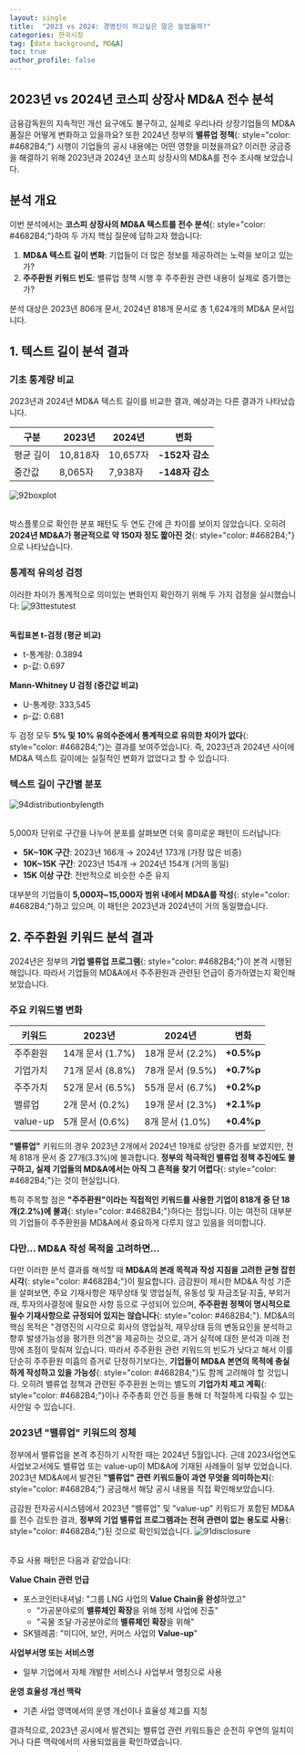 ```yaml
---
layout: single
title:  "2023 vs 2024: 경영진이 하고싶은 말은 늘었을까?"
categories: 한국시장
tag: [data background, MD&A]
toc: true
author_profile: false
---
```

<head>
  <style>
    table.dataframe {
      white-space: nowrap;     /* 기본적으로 줄바꿈 방지 */
      width: auto;             /* 컨텐츠에 맞게 너비 자동 조정 */
      min-width: 100%;         /* 최소 너비는 컨테이너 크기 */
      max-width: 400%;         /* 최대 너비 제한 400% */
      max-height: 300px;       /* 최대 높이 */
      display: block;          /* 블록 요소로 표시 */
      overflow-x: auto;        /* 가로 스크롤 */
      overflow-y: auto;        /* 세로 스크롤 */
      font-family: Arial, sans-serif;
      font-size: 0.9rem;
      line-height: 20px;
      text-align: center;
      border: 0px !important;
      margin-bottom: 10px;     /* 하단 여백 */
    }

    /* 모든 셀에 대한 기본 스타일 */
    table.dataframe td, 
    table.dataframe th {
      max-width: 400px;        /* 셀 최대 너비 제한 */
      overflow: hidden;        /* 셀 내용 넘침 처리 */
      text-overflow: ellipsis; /* 넘친 텍스트는 말줄임표로 표시 */
      white-space: nowrap;     /* 기본적으로 줄바꿈 방지 */
      box-sizing: border-box;  /* 패딩과 테두리를 너비에 포함 */
    }

    /* 테이블 헤더 스타일 */
    table.dataframe th {
      text-align: center;
      font-weight: bold;
      padding: 8px;
      position: sticky;        /* 헤더 고정 */
      top: 0;                  /* 헤더 고정 위치 */
      background: #e6f2ff;     /* 파스텔 블루 배경색 */
      z-index: 2;              /* 헤더가 컨텐츠 위에 표시되도록 */
      border-bottom: 1px solid #c6d9f1; /* 헤더 하단 경계선 */
      white-space: nowrap !important; /* 헤더는 항상 줄바꿈 없음 */
    }

    /* 헤더 호버 스타일 */
    table.dataframe th:hover {
      background-color: #d0e4ff; /* 호버 시 약간 더 진한 파스텔 블루 */
      white-space: nowrap !important; /* 호버 시에도 줄바꿈 없음 */
      overflow: visible;
      position: relative;
      z-index: 3;
    }

    /* 데이터 셀 스타일 */
    table.dataframe td {
      text-align: center;
      padding: 8px;
      position: relative; /* 호버 효과를 위한 위치 설정 */
    }

    /* 데이터 셀 호버 스타일 - JavaScript로 긴 내용 감지 및 클래스 추가 */
    table.dataframe td.long-content:hover {
      white-space: normal; /* 긴 내용이 있는 셀만 호버 시 줄바꿈 허용 */
      overflow: visible;
      z-index: 1;
      background-color: white; /* 내용이 다른 셀을 가릴 때 배경색 */
      box-shadow: 0 0 5px rgba(0,0,0,0.1); /* 약간의 그림자 효과 */
    }

    /* 일반 셀 호버 스타일 */
    table.dataframe td:not(.long-content):hover {
      white-space: nowrap !important; /* 짧은 내용이 있는 셀은 호버 시에도 줄바꿈 없음 */
    }

    /* 짝수 행 배경색 */
    table.dataframe tr:nth-child(even) {
      background-color: #f8fbff;
    }

    /* 모든 행에 호버 효과 적용 - 우선순위를 높게 설정 */
    table.dataframe tr:hover {
      background-color: #b8d1f3 !important; /* !important로 짝수행 스타일보다 우선 적용 */
    }

    /* 정렬 가능한 헤더에 대한 스타일 추가 */
    table.dataframe th.sortable {
      cursor: pointer;
      position: relative;
      padding-right: 18px; /* 화살표 공간 확보 */
    }
    
    table.dataframe th.sortable::after {
      content: "↕";
      position: absolute;
      right: 5px;
      top: 50%;
      transform: translateY(-50%);
      opacity: 0.5;
    }
    
    table.dataframe th.sortable.asc::after {
      content: "↑";
      opacity: 1;
    }
    
    table.dataframe th.sortable.desc::after {
      content: "↓";
      opacity: 1;
    }

    .output_prompt {
      overflow: auto;
      font-size: 0.9rem;
      line-height: 1.45;
      border-radius: 0.3rem;
      -webkit-overflow-scrolling: touch;
      padding: 0.8rem;
      margin-top: 0;
      margin-bottom: 15px;
      font: 1rem Consolas, "Liberation Mono", Menlo, Courier, monospace;
      color: $code-text-color;
      border: solid 1px $border-color;
      border-radius: 0.3rem;
      word-break: normal;
      white-space: pre;
    }

    .dataframe tbody tr th:only-of-type {
        vertical-align: middle;
    }

    .dataframe tbody tr th {
        vertical-align: top;
    }

    .dataframe thead th {
        text-align: center !important;
        padding: 8px;
    }

    .page__content p {
        margin: 0 0 10px !important;
    }


    .page__content p > strong {
      font-size: 1.0rem !important;
    }

    .notice--success {
    font-size: 1.2rem !important; 
    }

    .notice--info {
    font-size: 1.2rem !important; 
    }

    .notice--warning {
    font-size: 1.0rem !important;
    }
  </style>
  
  <!-- 테이블 정렬을 위한 JavaScript 추가 -->
  <script>
    document.addEventListener('DOMContentLoaded', function() {
      // 모든 dataframe 테이블의 헤더에 정렬 기능 추가
      const tables = document.querySelectorAll('table.dataframe');
      
      tables.forEach(function(table) {
        const headers = table.querySelectorAll('thead th');
        
        // 긴 내용이 있는 셀 감지하여 클래스 추가
        const dataCells = table.querySelectorAll('tbody td');
        dataCells.forEach(function(cell) {
          // 셀의 실제 내용 길이와 표시 너비 비교
          const cellContent = cell.textContent;
          
          // 임시 요소를 만들어 내용 너비 측정
          const tempSpan = document.createElement('span');
          tempSpan.style.visibility = 'hidden';
          tempSpan.style.position = 'absolute';
          tempSpan.style.whiteSpace = 'nowrap';
          tempSpan.style.font = window.getComputedStyle(cell).font;
          tempSpan.textContent = cellContent;
          document.body.appendChild(tempSpan);
          
          // 내용 너비가 셀 최대 너비(400px)를 초과하면 long-content 클래스 추가
          const contentWidth = tempSpan.getBoundingClientRect().width;
          if (contentWidth > 380) { // 약간의 여유 제공 (400px - 패딩)
            cell.classList.add('long-content');
          }
          
          // 임시 요소 제거
          document.body.removeChild(tempSpan);
        });
        
        headers.forEach(function(header, index) {
          // 헤더에 정렬 가능 클래스 추가
          header.classList.add('sortable');
          
          // 헤더 클릭 이벤트 리스너 추가
          header.addEventListener('click', function() {
            const isAsc = this.classList.contains('asc');
            const direction = isAsc ? 'desc' : 'asc';
            
            // 모든 헤더에서 정렬 클래스 제거
            headers.forEach(h => {
              h.classList.remove('asc', 'desc');
            });
            
            // 클릭된 헤더에 정렬 방향 클래스 추가
            this.classList.add(direction);
            
            // 테이블 정렬 실행
            sortTable(table, index, direction);
          });
        });
      });
      
      // 테이블 정렬 함수
      function sortTable(table, colIndex, direction) {
        const tbody = table.querySelector('tbody');
        if (!tbody) return; // tbody가 없으면 중단
        
        const rows = Array.from(tbody.querySelectorAll('tr'));
        
        // 행 정렬
        rows.sort(function(rowA, rowB) {
          // 현재 열의 셀 가져오기
          const cellsA = rowA.querySelectorAll('td, th');
          const cellsB = rowB.querySelectorAll('td, th');
          
          // index 범위 확인
          if (colIndex >= cellsA.length || colIndex >= cellsB.length) return 0;
          
          const cellA = cellsA[colIndex].textContent.trim();
          const cellB = cellsB[colIndex].textContent.trim();
          
          // 날짜 형식 확인 (YYYY-MM-DD 또는 YYYY/MM/DD)
          const dateRegex = /^(\d{4}[-\/]\d{2}[-\/]\d{2}|\d{2}[-\/]\d{2}[-\/]\d{4})$/;
          if (dateRegex.test(cellA) && dateRegex.test(cellB)) {
            const dateA = new Date(cellA);
            const dateB = new Date(cellB);
            return direction === 'asc' ? dateA - dateB : dateB - dateA;
          }
          
          // 숫자인 경우 숫자 정렬
          if (!isNaN(parseFloat(cellA)) && !isNaN(parseFloat(cellB))) {
            return direction === 'asc' 
              ? parseFloat(cellA) - parseFloat(cellB)
              : parseFloat(cellB) - parseFloat(cellA);
          }
          
          // 일반 문자열 정렬
          return direction === 'asc'
            ? cellA.localeCompare(cellB)
            : cellB.localeCompare(cellA);
        });
        
        // 정렬된 행을 테이블에 다시 추가
        rows.forEach(function(row) {
          tbody.appendChild(row);
        });
        
        // 정렬 후 다시 길이 검사 (필요한 경우)
        const dataCells = table.querySelectorAll('tbody td');
        dataCells.forEach(function(cell) {
          if (!cell.classList.contains('long-content')) return;
          
          // 셀 내용이 여전히 길면 long-content 클래스 유지, 아니면 제거
          const cellContent = cell.textContent;
          const tempSpan = document.createElement('span');
          tempSpan.style.visibility = 'hidden';
          tempSpan.style.position = 'absolute';
          tempSpan.style.whiteSpace = 'nowrap';
          tempSpan.style.font = window.getComputedStyle(cell).font;
          tempSpan.textContent = cellContent;
          document.body.appendChild(tempSpan);
          
          const contentWidth = tempSpan.getBoundingClientRect().width;
          if (contentWidth <= 380) {
            cell.classList.remove('long-content');
          }
          
          document.body.removeChild(tempSpan);
        });
      }
    });
  </script>
</head>



## 2023년 vs 2024년 코스피 상장사 MD&A 전수 분석

금융감독원의 지속적인 개선 요구에도 불구하고, 실제로 우리나라 상장기업들의 MD&A 품질은 어떻게 변화하고 있을까요? 또한 2024년 정부의 **밸류업 정책**{: style="color: #4682B4;"} 시행이 기업들의 공시 내용에는 어떤 영향을 미쳤을까요? 이러한 궁금증을 해결하기 위해 2023년과 2024년 코스피 상장사의 MD&A를 전수 조사해 보았습니다.

## 분석 개요

이번 분석에서는 **코스피 상장사의 MD&A 텍스트를 전수 분석**{: style="color: #4682B4;"}하여 두 가지 핵심 질문에 답하고자 했습니다:

1. **MD&A 텍스트 길이 변화**: 기업들이 더 많은 정보를 제공하려는 노력을 보이고 있는가?
2. **주주환원 키워드 빈도**: 밸류업 정책 시행 후 주주환원 관련 내용이 실제로 증가했는가?

분석 대상은 2023년 806개 문서, 2024년 818개 문서로 총 1,624개의 MD&A 문서입니다.

## **1. 텍스트 길이 분석 결과**

### 기초 통계량 비교

2023년과 2024년 MD&A 텍스트 길이를 비교한 결과, 예상과는 다른 결과가 나타났습니다.

| 구분 | 2023년 | 2024년 | 변화 |
|------|--------|--------|------|
| 평균 길이 | 10,818자 | 10,657자 | **-152자 감소** |
| 중간값 | 8,065자 | 7,938자 | **-148자 감소** |

![92boxplot]({{site.url}}/assets/images/2025-06-01-mda/92boxplot.png)<br><br>

박스플롯으로 확인한 분포 패턴도 두 연도 간에 큰 차이를 보이지 않았습니다. 오히려 **2024년 MD&A가 평균적으로 약 150자 정도 짧아진 것**{: style="color: #4682B4;"}으로 나타났습니다.

### 통계적 유의성 검정

이러한 차이가 통계적으로 의미있는 변화인지 확인하기 위해 두 가지 검정을 실시했습니다:
![93ttestutest]({{site.url}}/assets/images/2025-06-01-mda/93ttestutest.png)<br><br>

**독립표본 t-검정 (평균 비교)**
- t-통계량: 0.3894
- p-값: 0.697

**Mann-Whitney U 검정 (중간값 비교)**  
- U-통계량: 333,545
- p-값: 0.681

두 검정 모두 **5% 및 10% 유의수준에서 통계적으로 유의한 차이가 없다**{: style="color: #4682B4;"}는 결과를 보여주었습니다. 즉, 2023년과 2024년 사이에 MD&A 텍스트 길이에는 실질적인 변화가 없었다고 할 수 있습니다.

### 텍스트 길이 구간별 분포
![94distributionbylength]({{site.url}}/assets/images/2025-06-01-mda/94distributionbylength.png)<br><br>

5,000자 단위로 구간을 나누어 분포를 살펴보면 더욱 흥미로운 패턴이 드러납니다:

- **5K~10K 구간**: 2023년 166개 → 2024년 173개 (가장 많은 비중)
- **10K~15K 구간**: 2023년 154개 → 2024년 154개 (거의 동일)
- **15K 이상 구간**: 전반적으로 비슷한 수준 유지

대부분의 기업들이 **5,000자~15,000자 범위 내에서 MD&A를 작성**{: style="color: #4682B4;"}하고 있으며, 이 패턴은 2023년과 2024년이 거의 동일했습니다.

## **2. 주주환원 키워드 분석 결과**

2024년은 정부의 **기업 밸류업 프로그램**{: style="color: #4682B4;"}이 본격 시행된 해입니다. 따라서 기업들의 MD&A에서 주주환원과 관련된 언급이 증가하였는지 확인해보았습니다.

### 주요 키워드별 변화

| 키워드 | 2023년 | 2024년 | 변화 |
|--------|--------|--------|------|
| 주주환원 | 14개 문서 (1.7%) | 18개 문서 (2.2%) | **+0.5%p** |
| 기업가치 | 71개 문서 (8.8%) | 78개 문서 (9.5%) | **+0.7%p** |
| 주주가치 | 52개 문서 (6.5%) | 55개 문서 (6.7%) | **+0.2%p** |
| 밸류업 | 2개 문서 (0.2%) | 19개 문서 (2.3%) | **+2.1%p** |
| value-up | 5개 문서 (0.6%) | 8개 문서 (1.0%) | **+0.4%p** |


**"밸류업"** 키워드의 경우 2023년 2개에서 2024년 19개로 상당한 증가를 보였지만, 전체 818개 문서 중 27개(3.3%)에 불과합니다. **정부의 적극적인 밸류업 정책 추진에도 불구하고, 실제 기업들의 MD&A에서는 아직 그 흔적을 찾기 어렵다**{: style="color: #4682B4;"}는 것이 현실입니다.

특히 주목할 점은 **"주주환원"이라는 직접적인 키워드를 사용한 기업이 818개 중 단 18개(2.2%)에 불과**{: style="color: #4682B4;"}하다는 점입니다. 이는 여전히 대부분의 기업들이 주주환원을 MD&A에서 중요하게 다루지 않고 있음을 의미합니다.

### 다만... MD&A 작성 목적을 고려하면...

다만 이러한 분석 결과를 해석할 때 **MD&A의 본래 목적과 작성 지침을 고려한 균형 잡힌 시각**{: style="color: #4682B4;"}이 필요합니다. 금감원이 제시한 MD&A 작성 기준을 살펴보면, 주요 기재사항은 재무상태 및 영업실적, 유동성 및 자금조달‧지출, 부외거래, 투자의사결정에 필요한 사항 등으로 구성되어 있으며, **주주환원 정책이 명시적으로 필수 기재사항으로 규정되어 있지는 않습니다**{: style="color: #4682B4;"}. MD&A의 핵심 목적은 "경영진의 시각으로 회사의 영업실적, 재무상태 등의 변동요인을 분석하고 향후 발생가능성을 평가한 의견"을 제공하는 것으로, 과거 실적에 대한 분석과 미래 전망에 초점이 맞춰져 있습니다. 따라서 주주환원 관련 키워드의 빈도가 낮다고 해서 이를 단순히 주주환원 미흡의 증거로 단정하기보다는, **기업들이 MD&A 본연의 목적에 충실하게 작성하고 있을 가능성**{: style="color: #4682B4;"}도 함께 고려해야 할 것입니다. 오히려 밸류업 정책과 관련된 주주환원 논의는 별도의 **기업가치 제고 계획**{: style="color: #4682B4;"}이나 주주총회 안건 등을 통해 더 적절하게 다뤄질 수 있는 사안일 수 있습니다.



### **2023년 "밸류업" 키워드의 정체**

정부에서 밸류업을 본격 추진하기 시작한 때는 2024년 5월입니다. 근데 2023사업연도 사업보고서에도 밸류업 또는 value-up이 MD&A에 기재된 사례들이 일부 있었습니다. 2023년 MD&A에서 발견된 **"밸류업" 관련 키워드들이 과연 무엇을 의미하는지**{: style="color: #4682B4;"} 궁금해서 해당 공시 내용을 직접 확인해보았습니다. 

금감원 전자공시시스템에서 2023년 "밸류업" 및 "value-up" 키워드가 포함된 MD&A를 전수 검토한 결과, **정부의 기업 밸류업 프로그램과는 전혀 관련이 없는 용도로 사용**{: style="color: #4682B4;"}된 것으로 확인되었습니다.
![91disclosure]({{site.url}}/assets/images/2025-06-01-mda/91disclosure.png)<br><br>

주요 사용 패턴은 다음과 같았습니다:

**Value Chain 관련 언급**
- 포스코인터내셔널: "그룹 LNG 사업의 **Value Chain을 완성**하였고"
  - "가공분야로의 **밸류체인 확장**을 위해 정제 사업에 진출"
  - "곡물 조달·가공분야로의 **밸류체인 확장**을 위해"
- SK텔레콤: "미디어, 보안, 커머스 사업의 **Value-up**"

**사업부서명 또는 서비스명**
- 일부 기업에서 자체 개발한 서비스나 사업부서 명칭으로 사용

**운영 효율성 개선 맥락**
- 기존 사업 영역에서의 운영 개선이나 효율성 제고를 지칭

결과적으로, 2023년 공시에서 발견되는 밸류업 관련 키워드들은 순전히 우연의 일치이거나 다른 맥락에서의 사용되었음을 확인하였습니다.